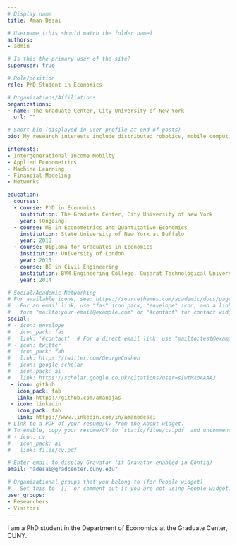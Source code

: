 ```yaml
---
# Display name
title: Aman Desai

# Username (this should match the folder name)
authors:
- admin

# Is this the primary user of the site?
superuser: true

# Role/position
role: PhD Student in Economics

# Organizations/Affiliations
organizations:
- name: The Graduate Center, City University of New York
  url: ""

# Short bio (displayed in user profile at end of posts)
bio: My research interests include distributed robotics, mobile computing and programmable matter.

interests:
- Intergenerational Income Mobilty
- Applied Econometrics
- Machine Learning 
- Financial Modeling
- Networks

education:
  courses:
  - course: PhD in Economics
    institution: The Graduate Center, City University of New York 
    year: (Ongoing)
  - course: MS in Econometrics and Quantitative Economics
    institution: State University of New York at Buffalo
    year: 2018
  - course: Diploma for Graduates in Economics
    institution: University of London
    year: 2015  
  - course: BE in Civil Engineering
    institution: BVM Engineering College, Gujarat Technological University
    year: 2014

# Social/Academic Networking
# For available icons, see: https://sourcethemes.com/academic/docs/page-builder/#icons
#   For an email link, use "fas" icon pack, "envelope" icon, and a link in the
#   form "mailto:your-email@example.com" or "#contact" for contact widget.
social:
# - icon: envelope
#   icon_pack: fas
#   link: '#contact'  # For a direct email link, use "mailto:test@example.org".
# - icon: twitter
#   icon_pack: fab
#   link: https://twitter.com/GeorgeCushen
# - icon: google-scholar
#   icon_pack: ai
#   link: https://scholar.google.co.uk/citations?user=sIwtMXoAAAAJ
 - icon: github
   icon_pack: fab
   link: https://github.com/amanojas
 - icon: linkedin
   icon_pack: fab
   link: https://www.linkedin.com/in/amanodesai   
# Link to a PDF of your resume/CV from the About widget.
# To enable, copy your resume/CV to `static/files/cv.pdf` and uncomment the lines below.
# - icon: cv
#   icon_pack: ai
#   link: files/cv.pdf

# Enter email to display Gravatar (if Gravatar enabled in Config)
email: "adesai@gradcenter.cuny.edu"

# Organizational groups that you belong to (for People widget)
#   Set this to `[]` or comment out if you are not using People widget.
user_groups:
- Researchers
- Visitors
---
```


I am a PhD student in the Department of Economics at the Graduate Center, CUNY.